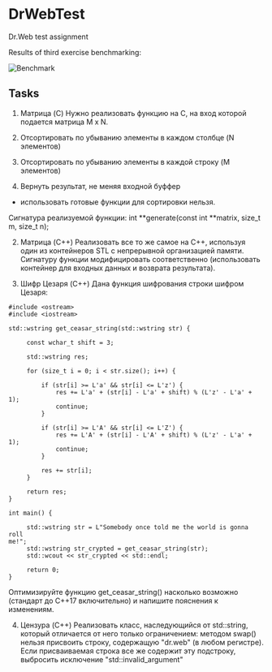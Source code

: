 # DrWebTest
Dr.Web test assignment

Results of third exercise benchmarking:

![Benchmark](https://github.com/UberDever/DrWebTest/Benchmarks.jpeg)

## Tasks

1) Матрица (C)
Нужно реализовать функцию на C, на вход которой подается матрица M x N.

1) Отсортировать по убыванию элементы в каждом столбце (N элементов)
2) Отсортировать по убыванию элементы в каждой строку (M элементов)
3) Вернуть результат, не меняя входной буффер

* использовать готовые функции для сортировки нельзя.

Сигнатура реализуемой функции:
int **generate(const int **matrix, size_t m, size_t n);

2) Матрица (C++)
Реализовать все то же самое на С++, используя один из контейнеров STL с
непрерывной организацией памяти. Сигнатуру функции модифицировать
соответственно (использовать контейнер для входных данных и возврата
результата).

3) Шифр Цезаря (C++)
Дана функция шифрования строки шифром Цезаря:

```
#include <ostream>
#include <iostream>

std::wstring get_ceasar_string(std::wstring str) {

     const wchar_t shift = 3;

     std::wstring res;

     for (size_t i = 0; i < str.size(); i++) {

         if (str[i] >= L'a' && str[i] <= L'z') {
             res += L'a' + (str[i] - L'a' + shift) % (L'z' - L'a' + 1);
             continue;
         }

         if (str[i] >= L'A' && str[i] <= L'Z') {
             res += L'A' + (str[i] - L'A' + shift) % (L'z' - L'a' + 1);
             continue;
         }

         res += str[i];
     }

     return res;
}

int main() {

     std::wstring str = L"Somebody once told me the world is gonna roll
me!";
     std::wstring str_crypted = get_ceasar_string(str);
     std::wcout << str_crypted << std::endl;

     return 0;
}
```

Оптимизируйте функцию get_ceasar_string() насколько возможно (стандарт
до С++17 включительно) и напишите пояснения к изменениям.

4) Цензура (C++)
Реализовать класс, наследующийся от std::string, который отличается от
него только ограничением: методом swap() нельзя присвоить строку,
содержащую "dr.web" (в любом регистре). Если присваиваемая строка все же
содержит эту подстроку, выбросить исключение "std::invalid_argument"
